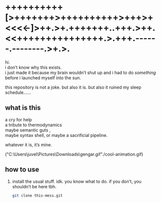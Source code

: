 # ++++++++++[>+++++++>++++++++++>+++>+<<<<-]>++.>+.+++++++..+++.>++.<<+++++++++++++++.>.+++.------.--------.>+.>.


hi.  
i don’t know why this exists.  
i just made it because my brain wouldn’t shut up and i had to do *something* before i launched myself into the sun.  

this repository is not a joke. but also it is. but also it ruined my sleep schedule......


## what is this

a cry for help  
a tribute to thermodynamics  
maybe semantic guts ,   
maybe syntax shell, or 
maybe a sacrificial pipeline.

whatever it is, it’s mine.

("C:\Users\juvel\Pictures\Downloads\gengar.gif"./cool-animation.gif)

## how to use

1. install the usual stuff. idk. you know what to do. if you don’t, you shouldn’t be here tbh.
   ```bash
   git clone this-mess.git
